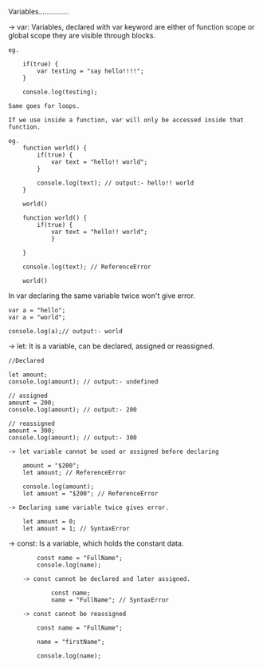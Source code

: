 Variables...............

-> var: Variables, declared with var keyword are either of function scope or global scope
    they are visible through blocks.

    eg. 

        if(true) {
            var testing = "say hello!!!!";
        }

        console.log(testing);

    Same goes for loops.

    If we use inside a function, var will only be accessed inside that function.

    eg.
        function world() {
            if(true) {
                var text = "hello!! world";
            }

            console.log(text); // output:- hello!! world
        }

        world() 

        function world() {
            if(true) {
                var text = "hello!! world"; 
                }

        }

        console.log(text); // ReferenceError

        world()

In var declaring the same variable twice won't give error.

    var a = "hello";
    var a = "world";

    console.log(a);// output:- world


-> let: It is a variable, can be declared, assigned or reassigned.

    //Declared

    let amount;
    console.log(amount); // output:- undefined

    // assigned
    amount = 200;
    console.log(amount); // output:- 200

    // reassigned
    amount = 300;
    console.log(amount); // output:- 300

    -> let variable cannot be used or assigned before declaring

        amount = "$200";
        let amount; // ReferenceError

        console.log(amount);
        let amount = "$200"; // ReferenceError

    -> Declaring same variable twice gives error.

        let amount = 0;
        let amount = 1; // SyntaxError

-> const: Is a variable, which holds the constant data.

            const name = "FullName";
            console.log(name);

        -> const cannot be declared and later assigned.

                const name;
                name = "FullName"; // SyntaxError
        
        -> const cannot be reassigned

            const name = "FullName";

            name = "firstName";

            console.log(name);




